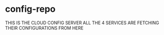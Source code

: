 # config-repo
THIS IS THE CLOUD CONFIG SERVER ALL THE 4 SERVICES ARE FETCHING THEIR CONFIGURATIONS FROM HERE
